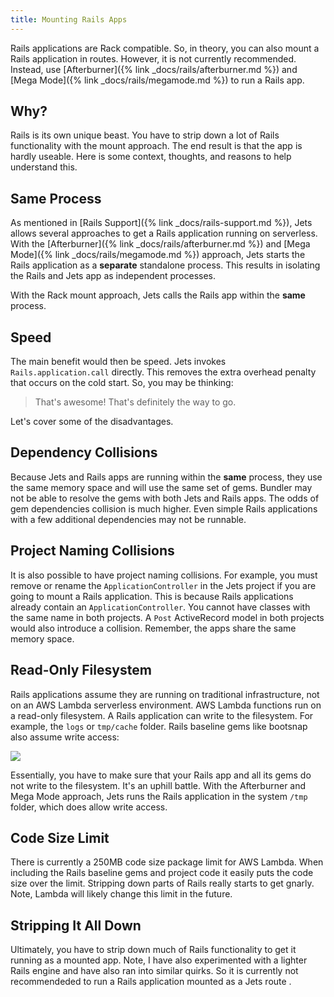 ```yaml
---
title: Mounting Rails Apps
---
```


Rails applications are Rack compatible. So, in theory, you can also mount a Rails application in routes. However, it is not currently recommended.  Instead, use [Afterburner]({% link _docs/rails/afterburner.md %}) and [Mega Mode]({% link _docs/rails/megamode.md %}) to run a Rails app.

## Why?

Rails is its own unique beast. You have to strip down a lot of Rails functionality with the mount approach.  The end result is that the app is hardly useable.  Here is some context, thoughts, and reasons to help understand this.

## Same Process

As mentioned in [Rails Support]({% link _docs/rails-support.md %}), Jets allows several approaches to get a Rails application running on serverless. With the [Afterburner]({% link _docs/rails/afterburner.md %}) and [Mega Mode]({% link _docs/rails/megamode.md %}) approach, Jets starts the Rails application as a **separate** standalone process. This results in isolating the Rails and Jets app as independent processes.

With the Rack mount approach, Jets calls the Rails app within the **same** process.

## Speed

The main benefit would then be speed. Jets invokes `Rails.application.call` directly. This removes the extra overhead penalty that occurs on the cold start. So, you may be thinking:

> That's awesome! That's definitely the way to go.

Let's cover some of the disadvantages.

## Dependency Collisions

Because Jets and Rails apps are running within the **same** process, they use the same memory space and will use the same set of gems. Bundler may not be able to resolve the gems with both Jets and Rails apps. The odds of gem dependencies collision is much higher. Even simple Rails applications with a few additional dependencies may not be runnable.

## Project Naming Collisions

It is also possible to have project naming collisions. For example, you must remove or rename the `ApplicationController` in the Jets project if you are going to mount a Rails application. This is because Rails applications already contain an `ApplicationController`. You cannot have classes with the same name in both projects.  A `Post` ActiveRecord model in both projects would also introduce a collision.  Remember, the apps share the same memory space.

## Read-Only Filesystem

Rails applications assume they are running on traditional infrastructure, not on an AWS Lambda serverless environment. AWS Lambda functions run on a read-only filesystem. A Rails application can write to the filesystem. For example, the `logs` or `tmp/cache` folder. Rails baseline gems like bootsnap also assume write access:

![](/img/docs/rails/mount-bootsnap-write-access.png)

Essentially, you have to make sure that your Rails app and all its gems do not write to the filesystem.  It's an uphill battle. With the Afterburner and Mega Mode approach, Jets runs the Rails application in the system `/tmp` folder, which does allow write access.

## Code Size Limit

There is currently a 250MB code size package limit for AWS Lambda. When including the Rails baseline gems and project code it easily puts the code size over the limit. Stripping down parts of Rails really starts to get gnarly. Note, Lambda will likely change this limit in the future.

## Stripping It All Down

Ultimately, you have to strip down much of Rails functionality to get it running as a mounted app. Note, I have also experimented with a lighter Rails engine and have also ran into similar quirks. So it is currently not recommendeded to run a Rails application mounted as a Jets route .
